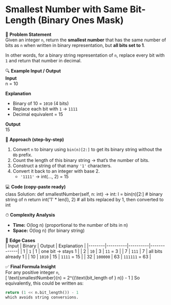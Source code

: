 # Smallest Number with Same Bit-Length (Binary Ones Mask)

📜 **Problem Statement**  
Given an integer `n`, return the **smallest number** that has the same number of bits as `n` when written in binary representation, but **all bits set to 1**.  

In other words, for a binary string representation of `n`, replace every bit with `1` and return that number in decimal.

🔍 **Example Input / Output**  
**Input**  
    n = 10  

**Explanation**  
- Binary of 10 = `1010` (4 bits)  
- Replace each bit with `1` → `1111`  
- Decimal equivalent = 15  

**Output**  
    15  

🧠 **Approach (step-by-step)**  
1. Convert `n` to binary using `bin(n)[2:]` to get its binary string without the `0b` prefix.  
2. Count the length of this binary string → that’s the number of bits.  
3. Construct a string of that many `'1'` characters.  
4. Convert it back to an integer with base 2.  
   - `'1111'` → int(..., 2) = 15  

💻 **Code (copy-paste ready)**  
    class Solution:
        def smallestNumber(self, n: int) -> int:
            l = bin(n)[2:]           # binary string of n
            return int('1' * len(l), 2)  # all bits replaced by 1, then converted to int

⏱ **Complexity Analysis**  
- **Time:** O(log n) (proportional to the number of bits in n)  
- **Space:** O(log n) (for binary string)

🧪 **Edge Cases**  
| Input | Binary | Output | Explanation |
|--------|----------|----------|-------------|
| 1 | `1` | 1 | one bit → stays 1 |
| 2 | `10` | 3 | `11` = 3 |
| 7 | `111` | 7 | all bits already 1 |
| 10 | `1010` | 15 | `1111` = 15 |
| 32 | `100000` | 63 | `111111` = 63 |

✅ **Final Formula Insight**  
For any positive integer `n`,  
\[
\text{smallestNumber}(n) = 2^{(\text{bit\_length of } n)} - 1
\]
So equivalently, this could be written as:
```python
return (1 << n.bit_length()) - 1
which avoids string conversions.